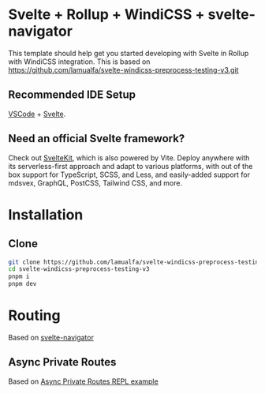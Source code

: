 # Svelte + Rollup + WindiCSS + svelte-navigator

This template should help get you started developing with Svelte in Rollup with WindiCSS integration. This is based on https://github.com/lamualfa/svelte-windicss-preprocess-testing-v3.git

## Recommended IDE Setup

[VSCode](https://code.visualstudio.com/) + [Svelte](https://marketplace.visualstudio.com/items?itemName=svelte.svelte-vscode).

## Need an official Svelte framework?

Check out [SvelteKit](https://github.com/sveltejs/kit#readme), which is also powered by Vite. Deploy anywhere with its serverless-first approach and adapt to various platforms, with out of the box support for TypeScript, SCSS, and Less, and easily-added support for mdsvex, GraphQL, PostCSS, Tailwind CSS, and more.

# Installation

## Clone

```sh
git clone https://github.com/lamualfa/svelte-windicss-preprocess-testing-v3.git
cd svelte-windicss-preprocess-testing-v3
pnpm i
pnpm dev
```
# Routing

Based on [svelte-navigator](https://github.com/mefechoel/svelte-navigator)

## Async Private Routes 

Based on [Async Private Routes REPL example](https://svelte.dev/repl/5fe05802b7ad468188cb41f5df5bd5d5?version=3.44.3)